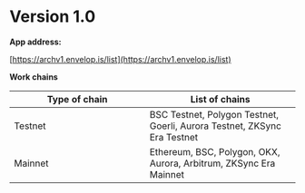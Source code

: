 # Version 1.0

**App address:**

[https://archv1.envelop.is/list](https://archv1.envelop.is/list)

**Work chains**

<table><thead><tr><th width="223">Type of chain</th><th>List of chains</th></tr></thead><tbody><tr><td>Testnet</td><td>BSC Testnet, Polygon Testnet, Goerli, Aurora Testnet, ZKSync Era Testnet</td></tr><tr><td>Mainnet</td><td>Ethereum, BSC, Polygon, OKX, Aurora, Arbitrum, ZKSync Era Mainnet</td></tr></tbody></table>
